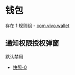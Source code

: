 # 钱包

存在 1 规则组 - [com.vivo.wallet](/src/apps/com.vivo.wallet.ts)

## 通知权限授权弹窗

默认禁用

- [快照-0](https://i.gkd.li/i/13440881)
